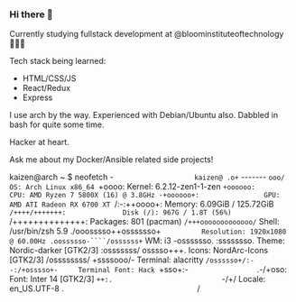 ### Hi there 👋
Currently studying fullstack development at @bloominstituteoftechnology 👨🏻‍💻

Tech stack being learned:
- HTML/CSS/JS
- React/Redux
- Express

I use arch by the way. Experienced with Debian/Ubuntu also. Dabbled in bash for quite some time.

Hacker at heart.

Ask me about my Docker/Ansible related side projects!

<!--
**kaizensh/kaizensh** is a ✨ _special_ ✨ repository because its `README.md` (this file) appears on your GitHub profile.

Here are some ideas to get you started:

- 🔭 I’m currently working on ...
- 🌱 I’m currently learning ...
- 👯 I’m looking to collaborate on ...
- 🤔 I’m looking for help with ...
- 💬 Ask me about ...
- 📫 How to reach me: ...
- 😄 Pronouns: ...
- ⚡ Fun fact: ...
-->

kaizen@arch ~ $ neofetch
                   -`                    kaizen@
                  .o+`                   -------
                 `ooo/                   OS: Arch Linux x86_64
                `+oooo:                  Kernel: 6.2.12-zen1-1-zen
               `+oooooo:                 CPU: AMD Ryzen 7 5800X (16) @ 3.8GHz
               -+oooooo+:                GPU: AMD ATI Radeon RX 6700 XT
             `/:-:++oooo+:               Memory: 6.09GiB / 125.72GiB
            `/++++/+++++++:              Disk (/): 967G / 1.8T (56%)
           `/++++++++++++++:             Packages: 801 (pacman)
          `/+++ooooooooooooo/`           Shell: /usr/bin/zsh 5.9
         ./ooosssso++osssssso+`          Resolution: 1920x1080 @ 60.00Hz
        .oossssso-````/ossssss+`         WM: i3
       -osssssso.      :ssssssso.        Theme: Nordic-darker [GTK2/3]
      :osssssss/        osssso+++.       Icons: NordArc-Icons [GTK2/3]
     /ossssssss/        +ssssooo/-       Terminal: alacritty
   `/ossssso+/:-        -:/+osssso+-     Terminal Font: Hack
  `+sso+:-`                 `.-/+oso:    Font: Inter 14 [GTK2/3]
 `++:.                           `-/+/   Locale: en_US.UTF-8
 .`                                 `/
